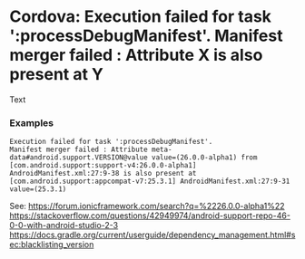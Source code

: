 # Cordova: Execution failed for task ':processDebugManifest'. Manifest merger failed : Attribute X is also present at Y

Text

### Examples

```
Execution failed for task ':processDebugManifest'.
Manifest merger failed : Attribute meta-data#android.support.VERSION@value value=(26.0.0-alpha1) from [com.android.support:support-v4:26.0.0-alpha1] AndroidManifest.xml:27:9-38 is also present at [com.android.support:appcompat-v7:25.3.1] AndroidManifest.xml:27:9-31 value=(25.3.1)
```

See: 
https://forum.ionicframework.com/search?q=%2226.0.0-alpha1%22
https://stackoverflow.com/questions/42949974/android-support-repo-46-0-0-with-android-studio-2-3
https://docs.gradle.org/current/userguide/dependency_management.html#sec:blacklisting_version
